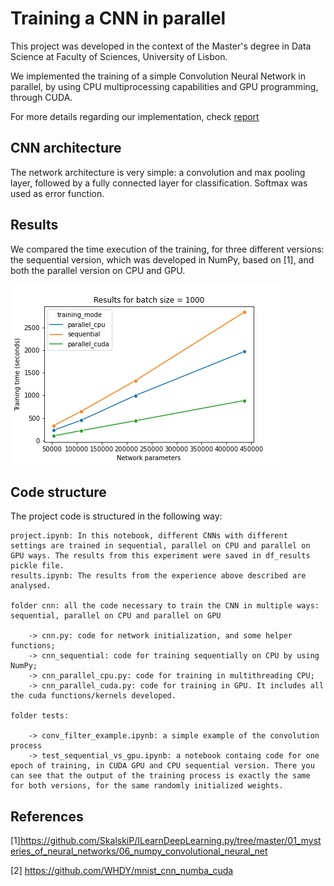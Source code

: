 # Training a CNN in parallel

This project was developed in the context of the Master's degree in Data Science at Faculty of Sciences, University of Lisbon.

We implemented the training of a simple Convolution Neural Network in parallel, by using CPU multiprocessing capabilities and GPU programming, through CUDA.

For more details regarding our implementation, check [report](report.pdf)

## CNN architecture

The network architecture is very simple: a convolution and max pooling layer, followed by a fully connected layer for classification. Softmax was used as error function.


## Results

We compared the time execution of the training, for three different versions: the sequential version, which was developed in NumPy, based on [1], and both the parallel version on CPU and GPU.


![Results](images/parameters_comparison.png?raw=true "Title")


## Code structure

The project code is structured in the following way:
    
    project.ipynb: In this notebook, different CNNs with different settings are trained in sequential, parallel on CPU and parallel on GPU ways. The results from this experiment were saved in df_results pickle file.
    results.ipynb: The results from the experience above described are analysed.
    
    folder cnn: all the code necessary to train the CNN in multiple ways: sequential, parallel on CPU and parallel on GPU
        
        -> cnn.py: code for network initialization, and some helper functions;
        -> cnn_sequential: code for training sequentially on CPU by using NumPy;
        -> cnn_parallel_cpu.py: code for training in multithreading CPU;
        -> cnn_parallel_cuda.py: code for training in GPU. It includes all the cuda functions/kernels developed.
    
    folder tests:
    
        -> conv_filter_example.ipynb: a simple example of the convolution process
        -> test_sequential_vs_gpu.ipynb: a notebook containg code for one epoch of training, in CUDA GPU and CPU sequential version. There you can see that the output of the training process is exactly the same for both versions, for the same randomly initialized weights.
        
## References

[1]https://github.com/SkalskiP/ILearnDeepLearning.py/tree/master/01_mysteries_of_neural_networks/06_numpy_convolutional_neural_net

[2] https://github.com/WHDY/mnist_cnn_numba_cuda
        
